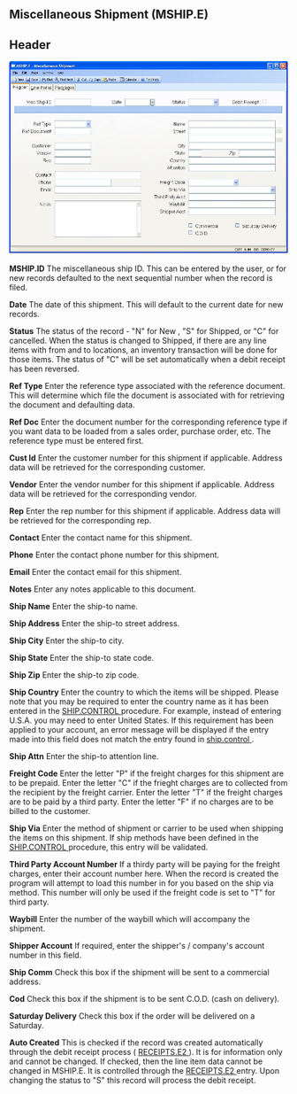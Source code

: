 ##  Miscellaneous Shipment (MSHIP.E)

<PageHeader />

##  Header

![](./MSHIP-E-1.jpg)

**MSHIP.ID** The miscellaneous ship ID. This can be entered by the user, or
for new records defaulted to the next sequential number when the record is
filed.  
  
**Date** The date of this shipment. This will default to the current date for
new records.  
  
**Status** The status of the record - "N" for New , "S" for Shipped, or "C"
for cancelled. When the status is changed to Shipped, if there are any line
items with from and to locations, an inventory transaction will be done for
those items. The status of "C" will be set automatically when a debit receipt
has been reversed.  
  
**Ref Type** Enter the reference type associated with the reference document.
This will determine which file the document is associated with for retrieving
the document and defaulting data.  
  
**Ref Doc** Enter the document number for the corresponding reference type if
you want data to be loaded from a sales order, purchase order, etc. The
reference type must be entered first.  
  
**Cust Id** Enter the customer number for this shipment if applicable. Address
data will be retrieved for the corresponding customer.  
  
**Vendor** Enter the vendor number for this shipment if applicable. Address
data will be retrieved for the corresponding vendor.  
  
**Rep** Enter the rep number for this shipment if applicable. Address data
will be retrieved for the corresponding rep.  
  
**Contact** Enter the contact name for this shipment.  
  
**Phone** Enter the contact phone number for this shipment.  
  
**Email** Enter the contact email for this shipment.  
  
**Notes** Enter any notes applicable to this document.  
  
**Ship Name** Enter the ship-to name.  
  
**Ship Address** Enter the ship-to street address.  
  
**Ship City** Enter the ship-to city.  
  
**Ship State** Enter the ship-to state code.  
  
**Ship Zip** Enter the ship-to zip code.  
  
**Ship Country** Enter the country to which the items will be shipped. Please note that you may be required to enter the country name as it has been entered in the [ SHIP.CONTROL ](SHIP-CONTROL/README.md) procedure. For example, instead of entering U.S.A. you may need to enter United States. If this requirement has been applied to your account, an error message will be displayed if the entry made into this field does not match the entry found in [ ship.control ](ship-control/README.md) .   
  
**Ship Attn** Enter the ship-to attention line.  
  
**Freight Code** Enter the letter "P" if the freight charges for this shipment
are to be prepaid. Enter the letter "C" if the frieght charges are to
collected from the recipient by the freight carrier. Enter the letter "T" if
the freight charges are to be paid by a third party. Enter the letter "F" if
no charges are to be billed to the customer.  
  
**Ship Via** Enter the method of shipment or carrier to be used when shipping the items on this shipment. If ship methods have been defined in the [ SHIP.CONTROL ](SHIP-CONTROL/README.md) procedure, this entry will be validated.   
  
**Third Party Account Number** If a thirdy party will be paying for the
freight charges, enter their account number here. When the record is created
the program will attempt to load this number in for you based on the ship via
method. This number will only be used if the freight code is set to "T" for
third party.  
  
**Waybill** Enter the number of the waybill which will accompany the shipment.  
  
**Shipper Account** If required, enter the shipper's / company's account
number in this field.  
  
**Ship Comm** Check this box if the shipment will be sent to a commercial
address.  
  
**Cod** Check this box if the shipment is to be sent C.O.D. (cash on
delivery).  
  
**Saturday Delivery** Check this box if the order will be delivered on a
Saturday.  
  
**Auto Created** This is checked if the record was created automatically through the debit receipt process ( [ RECEIPTS.E2 ](../../../../../../../rover/AP-OVERVIEW/AP-ENTRY/AP-E/AP-E-1/MSHIP-E/RECEIPTS-E2) ). It is for information only and cannot be changed. If checked, then the line item data cannot be changed in MSHIP.E. It is controlled through the [ RECEIPTS.E2 ](../../../../../../../rover/AP-OVERVIEW/AP-ENTRY/AP-E/AP-E-1/MSHIP-E/RECEIPTS-E2) entry. Upon changing the status to "S" this record will process the debit receipt.   
  
  
<badge text= "Version 8.10.57" vertical="middle" />

<PageFooter />